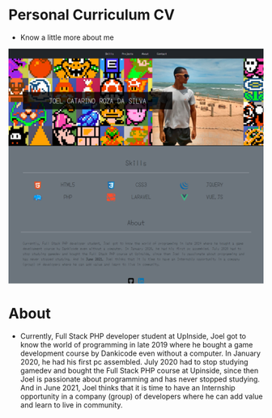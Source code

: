# Personal Curriculum CV

- Know a little more about me

<div>
  <img src="assets/img/curriculum.png">
</div>
  
##
# About

- Currently, Full Stack PHP developer student at UpInside, Joel got to know the world of programming in late 2019 where he bought a game development course by Dankicode even without a computer. In January 2020, he had his first pc assembled. July 2020 had to stop studying gamedev and bought the Full Stack PHP course at Upinside, since then Joel is passionate about programming and has never stopped studying. And in June 2021, Joel thinks that it is time to have an Internship opportunity in a company (group) of developers where he can add value and learn to live in community.


